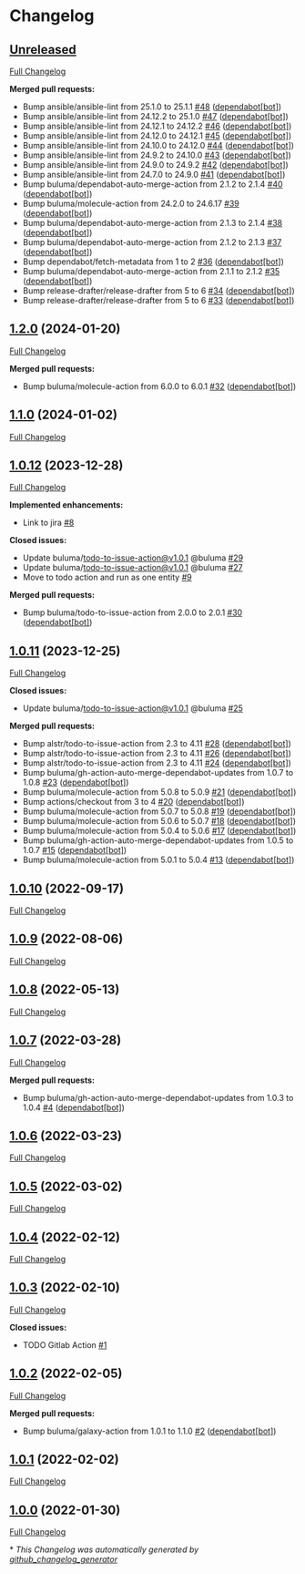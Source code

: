 # Changelog

## [Unreleased](https://github.com/buluma/ansible-role-diskspace/tree/HEAD)

[Full Changelog](https://github.com/buluma/ansible-role-diskspace/compare/1.2.0...HEAD)

**Merged pull requests:**

- Bump ansible/ansible-lint from 25.1.0 to 25.1.1 [\#48](https://github.com/buluma/ansible-role-diskspace/pull/48) ([dependabot[bot]](https://github.com/apps/dependabot))
- Bump ansible/ansible-lint from 24.12.2 to 25.1.0 [\#47](https://github.com/buluma/ansible-role-diskspace/pull/47) ([dependabot[bot]](https://github.com/apps/dependabot))
- Bump ansible/ansible-lint from 24.12.1 to 24.12.2 [\#46](https://github.com/buluma/ansible-role-diskspace/pull/46) ([dependabot[bot]](https://github.com/apps/dependabot))
- Bump ansible/ansible-lint from 24.12.0 to 24.12.1 [\#45](https://github.com/buluma/ansible-role-diskspace/pull/45) ([dependabot[bot]](https://github.com/apps/dependabot))
- Bump ansible/ansible-lint from 24.10.0 to 24.12.0 [\#44](https://github.com/buluma/ansible-role-diskspace/pull/44) ([dependabot[bot]](https://github.com/apps/dependabot))
- Bump ansible/ansible-lint from 24.9.2 to 24.10.0 [\#43](https://github.com/buluma/ansible-role-diskspace/pull/43) ([dependabot[bot]](https://github.com/apps/dependabot))
- Bump ansible/ansible-lint from 24.9.0 to 24.9.2 [\#42](https://github.com/buluma/ansible-role-diskspace/pull/42) ([dependabot[bot]](https://github.com/apps/dependabot))
- Bump ansible/ansible-lint from 24.7.0 to 24.9.0 [\#41](https://github.com/buluma/ansible-role-diskspace/pull/41) ([dependabot[bot]](https://github.com/apps/dependabot))
- Bump buluma/dependabot-auto-merge-action from 2.1.2 to 2.1.4 [\#40](https://github.com/buluma/ansible-role-diskspace/pull/40) ([dependabot[bot]](https://github.com/apps/dependabot))
- Bump buluma/molecule-action from 24.2.0 to 24.6.17 [\#39](https://github.com/buluma/ansible-role-diskspace/pull/39) ([dependabot[bot]](https://github.com/apps/dependabot))
- Bump buluma/dependabot-auto-merge-action from 2.1.3 to 2.1.4 [\#38](https://github.com/buluma/ansible-role-diskspace/pull/38) ([dependabot[bot]](https://github.com/apps/dependabot))
- Bump buluma/dependabot-auto-merge-action from 2.1.2 to 2.1.3 [\#37](https://github.com/buluma/ansible-role-diskspace/pull/37) ([dependabot[bot]](https://github.com/apps/dependabot))
- Bump dependabot/fetch-metadata from 1 to 2 [\#36](https://github.com/buluma/ansible-role-diskspace/pull/36) ([dependabot[bot]](https://github.com/apps/dependabot))
- Bump buluma/dependabot-auto-merge-action from 2.1.1 to 2.1.2 [\#35](https://github.com/buluma/ansible-role-diskspace/pull/35) ([dependabot[bot]](https://github.com/apps/dependabot))
- Bump release-drafter/release-drafter from 5 to 6 [\#34](https://github.com/buluma/ansible-role-diskspace/pull/34) ([dependabot[bot]](https://github.com/apps/dependabot))
- Bump release-drafter/release-drafter from 5 to 6 [\#33](https://github.com/buluma/ansible-role-diskspace/pull/33) ([dependabot[bot]](https://github.com/apps/dependabot))

## [1.2.0](https://github.com/buluma/ansible-role-diskspace/tree/1.2.0) (2024-01-20)

[Full Changelog](https://github.com/buluma/ansible-role-diskspace/compare/1.1.0...1.2.0)

**Merged pull requests:**

- Bump buluma/molecule-action from 6.0.0 to 6.0.1 [\#32](https://github.com/buluma/ansible-role-diskspace/pull/32) ([dependabot[bot]](https://github.com/apps/dependabot))

## [1.1.0](https://github.com/buluma/ansible-role-diskspace/tree/1.1.0) (2024-01-02)

[Full Changelog](https://github.com/buluma/ansible-role-diskspace/compare/1.0.12...1.1.0)

## [1.0.12](https://github.com/buluma/ansible-role-diskspace/tree/1.0.12) (2023-12-28)

[Full Changelog](https://github.com/buluma/ansible-role-diskspace/compare/1.0.11...1.0.12)

**Implemented enhancements:**

- Link to jira [\#8](https://github.com/buluma/ansible-role-diskspace/issues/8)

**Closed issues:**

- Update buluma/todo-to-issue-action@v1.0.1 @buluma [\#29](https://github.com/buluma/ansible-role-diskspace/issues/29)
- Update buluma/todo-to-issue-action@v1.0.1 @buluma [\#27](https://github.com/buluma/ansible-role-diskspace/issues/27)
- Move to todo action and run as one entity [\#9](https://github.com/buluma/ansible-role-diskspace/issues/9)

**Merged pull requests:**

- Bump buluma/todo-to-issue-action from 2.0.0 to 2.0.1 [\#30](https://github.com/buluma/ansible-role-diskspace/pull/30) ([dependabot[bot]](https://github.com/apps/dependabot))

## [1.0.11](https://github.com/buluma/ansible-role-diskspace/tree/1.0.11) (2023-12-25)

[Full Changelog](https://github.com/buluma/ansible-role-diskspace/compare/1.0.10...1.0.11)

**Closed issues:**

- Update buluma/todo-to-issue-action@v1.0.1 @buluma [\#25](https://github.com/buluma/ansible-role-diskspace/issues/25)

**Merged pull requests:**

- Bump alstr/todo-to-issue-action from 2.3 to 4.11 [\#28](https://github.com/buluma/ansible-role-diskspace/pull/28) ([dependabot[bot]](https://github.com/apps/dependabot))
- Bump alstr/todo-to-issue-action from 2.3 to 4.11 [\#26](https://github.com/buluma/ansible-role-diskspace/pull/26) ([dependabot[bot]](https://github.com/apps/dependabot))
- Bump alstr/todo-to-issue-action from 2.3 to 4.11 [\#24](https://github.com/buluma/ansible-role-diskspace/pull/24) ([dependabot[bot]](https://github.com/apps/dependabot))
- Bump buluma/gh-action-auto-merge-dependabot-updates from 1.0.7 to 1.0.8 [\#23](https://github.com/buluma/ansible-role-diskspace/pull/23) ([dependabot[bot]](https://github.com/apps/dependabot))
- Bump buluma/molecule-action from 5.0.8 to 5.0.9 [\#21](https://github.com/buluma/ansible-role-diskspace/pull/21) ([dependabot[bot]](https://github.com/apps/dependabot))
- Bump actions/checkout from 3 to 4 [\#20](https://github.com/buluma/ansible-role-diskspace/pull/20) ([dependabot[bot]](https://github.com/apps/dependabot))
- Bump buluma/molecule-action from 5.0.7 to 5.0.8 [\#19](https://github.com/buluma/ansible-role-diskspace/pull/19) ([dependabot[bot]](https://github.com/apps/dependabot))
- Bump buluma/molecule-action from 5.0.6 to 5.0.7 [\#18](https://github.com/buluma/ansible-role-diskspace/pull/18) ([dependabot[bot]](https://github.com/apps/dependabot))
- Bump buluma/molecule-action from 5.0.4 to 5.0.6 [\#17](https://github.com/buluma/ansible-role-diskspace/pull/17) ([dependabot[bot]](https://github.com/apps/dependabot))
- Bump buluma/gh-action-auto-merge-dependabot-updates from 1.0.5 to 1.0.7 [\#15](https://github.com/buluma/ansible-role-diskspace/pull/15) ([dependabot[bot]](https://github.com/apps/dependabot))
- Bump buluma/molecule-action from 5.0.1 to 5.0.4 [\#13](https://github.com/buluma/ansible-role-diskspace/pull/13) ([dependabot[bot]](https://github.com/apps/dependabot))

## [1.0.10](https://github.com/buluma/ansible-role-diskspace/tree/1.0.10) (2022-09-17)

[Full Changelog](https://github.com/buluma/ansible-role-diskspace/compare/1.0.9...1.0.10)

## [1.0.9](https://github.com/buluma/ansible-role-diskspace/tree/1.0.9) (2022-08-06)

[Full Changelog](https://github.com/buluma/ansible-role-diskspace/compare/1.0.8...1.0.9)

## [1.0.8](https://github.com/buluma/ansible-role-diskspace/tree/1.0.8) (2022-05-13)

[Full Changelog](https://github.com/buluma/ansible-role-diskspace/compare/1.0.7...1.0.8)

## [1.0.7](https://github.com/buluma/ansible-role-diskspace/tree/1.0.7) (2022-03-28)

[Full Changelog](https://github.com/buluma/ansible-role-diskspace/compare/1.0.6...1.0.7)

**Merged pull requests:**

- Bump buluma/gh-action-auto-merge-dependabot-updates from 1.0.3 to 1.0.4 [\#4](https://github.com/buluma/ansible-role-diskspace/pull/4) ([dependabot[bot]](https://github.com/apps/dependabot))

## [1.0.6](https://github.com/buluma/ansible-role-diskspace/tree/1.0.6) (2022-03-23)

[Full Changelog](https://github.com/buluma/ansible-role-diskspace/compare/1.0.5...1.0.6)

## [1.0.5](https://github.com/buluma/ansible-role-diskspace/tree/1.0.5) (2022-03-02)

[Full Changelog](https://github.com/buluma/ansible-role-diskspace/compare/1.0.4...1.0.5)

## [1.0.4](https://github.com/buluma/ansible-role-diskspace/tree/1.0.4) (2022-02-12)

[Full Changelog](https://github.com/buluma/ansible-role-diskspace/compare/1.0.3...1.0.4)

## [1.0.3](https://github.com/buluma/ansible-role-diskspace/tree/1.0.3) (2022-02-10)

[Full Changelog](https://github.com/buluma/ansible-role-diskspace/compare/1.0.2...1.0.3)

**Closed issues:**

- TODO Gitlab Action [\#1](https://github.com/buluma/ansible-role-diskspace/issues/1)

## [1.0.2](https://github.com/buluma/ansible-role-diskspace/tree/1.0.2) (2022-02-05)

[Full Changelog](https://github.com/buluma/ansible-role-diskspace/compare/1.0.1...1.0.2)

**Merged pull requests:**

- Bump buluma/galaxy-action from 1.0.1 to 1.1.0 [\#2](https://github.com/buluma/ansible-role-diskspace/pull/2) ([dependabot[bot]](https://github.com/apps/dependabot))

## [1.0.1](https://github.com/buluma/ansible-role-diskspace/tree/1.0.1) (2022-02-02)

[Full Changelog](https://github.com/buluma/ansible-role-diskspace/compare/1.0.0...1.0.1)

## [1.0.0](https://github.com/buluma/ansible-role-diskspace/tree/1.0.0) (2022-01-30)

[Full Changelog](https://github.com/buluma/ansible-role-diskspace/compare/07a5fc0b1133e507babf3a7f5d7a263c8fc54c07...1.0.0)



\* *This Changelog was automatically generated by [github_changelog_generator](https://github.com/github-changelog-generator/github-changelog-generator)*
